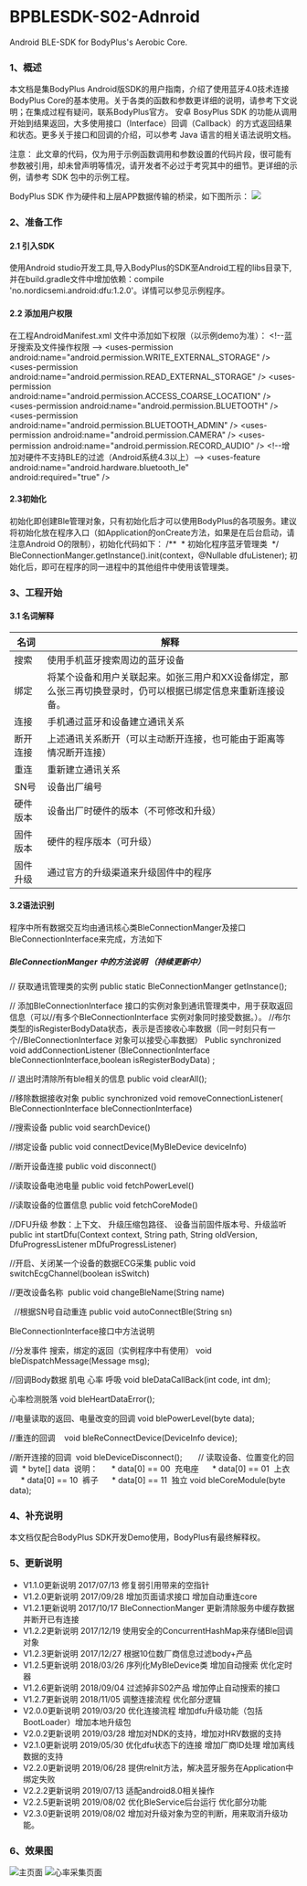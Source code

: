 
# BPBLESDK-S02-Adnroid
 Android BLE-SDK for BodyPlus's Aerobic Core.
 
 ### 1、概述
本文档是集BodyPlus Android版SDK的用户指南，介绍了使用蓝牙4.0技术连接BodyPlus 
Core的基本使用。关于各类的函数和参数更详细的说明，请参考下文说明；在集成过程有疑问，联系BodyPlus官方。
安卓 BosyPlus SDK 的功能从调用开始到结果返回，大多使用接口（Interface）回调（Callback）的方式返回结果和状态。更多关于接口和回调的介绍，可以参考 Java 语言的相关语法说明文档。

注意：
此文章的代码，仅为用于示例函数调用和参数设置的代码片段，很可能有参数被引用，却未曾声明等情况，请开发者不必过于考究其中的细节。更详细的示例，请参考 SDK 包中的示例工程。

BodyPlus SDK 作为硬件和上层APP数据传输的桥梁，如下图所示：
![](app/pic/1.png)

### 2、准备工作
#### 2.1 引入SDK
使用Android studio开发工具,导入BodyPlus的SDK至Android工程的libs目录下,并在build.gradle文件中增加依赖：compile &apos;no.nordicsemi.android:dfu:1.2.0&apos;。详情可以参见示例程序。


#### 2.2 添加用户权限

在工程AndroidManifest.xml 文件中添加如下权限（以示例demo为准）：
&lt;!--蓝牙搜索及文件操作权限 --&gt;
&lt;uses-permission android:name=&quot;android.permission.WRITE_EXTERNAL_STORAGE&quot; /&gt;
&lt;uses-permission android:name=&quot;android.permission.READ_EXTERNAL_STORAGE&quot; /&gt;
&lt;uses-permission android:name=&quot;android.permission.ACCESS_COARSE_LOCATION&quot; /&gt;
&lt;uses-permission android:name=&quot;android.permission.BLUETOOTH&quot; /&gt;
&lt;uses-permission android:name=&quot;android.permission.BLUETOOTH_ADMIN&quot; /&gt;
&lt;uses-permission android:name=&quot;android.permission.CAMERA&quot; /&gt;
&lt;uses-permission android:name=&quot;android.permission.RECORD_AUDIO&quot; /&gt;
&lt;!--增加对硬件不支持BLE的过滤（Android系统4.3以上）--&gt;
&lt;uses-feature
&nbsp;&nbsp;&nbsp;&nbsp;&nbsp;&nbsp;&nbsp; android:name=&quot;android.hardware.bluetooth_le&quot;
&nbsp;&nbsp;&nbsp;&nbsp;&nbsp;&nbsp;&nbsp; android:required=&quot;true&quot; /&gt;

#### 2.3初始化

初始化即创建Ble管理对象，只有初始化后才可以使用BodyPlus的各项服务。建议将初始化放在程序入口（如Application的onCreate方法，如果是在后台启动，请注意Android O的限制），初始化代码如下：
/**
&nbsp;* 初始化程序蓝牙管理类
&nbsp;*/
BleConnectionManger.getInstance().init(context，@Nullable dfuListener);
初始化后，即可在程序的同一进程中的其他组件中使用该管理类。





### 3、工程开始







#### 3.1 名词解释


| 名词 | 解释 |
| --- | --- |
| 搜索| 使用手机蓝牙搜索周边的蓝牙设备 |
| 绑定 |  将某个设备和用户关联起来。如张三用户和XX设备绑定，那么张三再切换登录时，仍可以根据已绑定信息来重新连接设备。 |
| 连接 | 手机通过蓝牙和设备建立通讯关系 |
| 断开连接 | 上述通讯关系断开（可以主动断开连接，也可能由于距离等情况断开连接） |
| 重连| 重新建立通讯关系|
|SN号 | 设备出厂编号| 
|硬件版本 |设备出厂时硬件的版本（不可修改和升级） |
|固件版本 |  硬件的程序版本（可升级）|
|固件升级 |通过官方的升级渠道来升级固件中的程序 |

#### 3.2语法识别


程序中所有数据交互均由通讯核心类BleConnectionManger及接口BleConnectionInterface来完成，方法如下


##### BleConnectionManger 中的方法说明 （持续更新中）

// 获取通讯管理类的实例
public static BleConnectionManger getInstance();

// 添加BleConnectionInterface 接口的实例对象到通讯管理类中，用于获取返回信息（可以//有多个BleConnectionInterface 实例对象同时接受数据。）。
//布尔类型的isRegisterBodyData状态，表示是否接收心率数据（同一时刻只有一个//BleConnectionInterface 对象可以接受心率数据）
Public synchronized void addConnectionListener
(BleConnectionInterface bleConnectionInterface,boolean isRegisterBodyData) ;

// 退出时清除所有ble相关的信息
public void clearAll();

//移除数据接收对象
public synchronized void removeConnectionListener(
BleConnectionInterface bleConnectionInterface)

//搜索设备
public void searchDevice()

//绑定设备
public void connectDevice(MyBleDevice deviceInfo)

//断开设备连接
public void disconnect()

//读取设备电池电量
public void fetchPowerLevel()

//读取设备的位置信息
public void fetchCoreMode()

//DFU升级 参数：上下文、 升级压缩包路径、 设备当前固件版本号、升级监听
public int startDfu(Context context, String path, String oldVersion, 
DfuProgressListener mDfuProgressListener) 

//开启、关闭某一个设备的数据ECG采集
public void switchEcgChannel(boolean isSwitch) 

//更改设备名称
&nbsp;public void changeBleName(String name)

&nbsp;
//根据SN号自动重连
public void autoConnectBle(String sn)

BleConnectionInterface接口中方法说明

//分发事件 搜索，绑定的返回（实例程序中有使用）
void bleDispatchMessage(Message msg);

//回调Body数据 肌电 心率 呼吸
void bleDataCallBack(int code, int dm);

心率检测脱落
void bleHeartDataError();

//电量读取的返回、电量改变的回调
void blePowerLevel(byte data);

//重连的回调&nbsp;&nbsp;&nbsp; 
void bleReConnectDevice(DeviceInfo device);

//断开连接的回调&nbsp; 
void bleDeviceDisconnect();
&nbsp;&nbsp;&nbsp;&nbsp; 
&nbsp;// 读取设备、位置变化的回调
&nbsp;* byte[] data&nbsp; 说明：
&nbsp;&nbsp;&nbsp;&nbsp; * data[0] == 00&nbsp; 充电座
&nbsp;&nbsp;&nbsp;&nbsp; * data[0] == 01&nbsp; 上衣
&nbsp;&nbsp;&nbsp;&nbsp; * data[0] == 10&nbsp; 裤子
&nbsp;&nbsp;&nbsp;&nbsp; * data[0] == 11&nbsp; 独立
void bleCoreModule(byte data);





### 4、补充说明

本文档仅配合BodyPlus SDK开发Demo使用，BodyPlus有最终解释权。


### 5、更新说明
* V1.1.0更新说明 2017/07/13 修复弱引用带来的空指针
* V1.2.0更新说明 2017/09/28 增加页面请求接口 增加自动重连core
* V1.2.1更新说明 2017/10/17 BleConnectionManger 更新清除服务中缓存数据 并断开已有连接
* V1.2.2更新说明 2017/12/19 使用安全的ConcurrentHashMap来存储Ble回调对象
* V1.2.3更新说明 2017/12/27 根据10位数厂商信息过滤body+产品
* V1.2.5更新说明 2018/03/26 序列化MyBleDevice类 增加自动搜索 优化定时器
* V1.2.6更新说明 2018/09/04 过滤掉非S02产品 增加停止自动搜索的接口
* V1.2.7更新说明 2018/11/05 调整连接流程 优化部分逻辑
* V2.0.0更新说明 2019/03/20 优化连接流程 增加dfu升级功能（包括BootLoader）增加本地升级包
* V2.0.2更新说明 2019/03/28 增加对NDK的支持，增加对HRV数据的支持
* V2.1.0更新说明 2019/05/30 优化dfu状态下的连接 增加厂商ID处理 增加离线数据的支持
* V2.2.0更新说明 2019/06/28 提供reInit方法，解决蓝牙服务在Application中绑定失败
* V2.2.2更新说明 2019/07/13 适配android8.0相关操作
* V2.2.5更新说明 2019/08/02 优化BleService后台运行 优化部分功能
* V2.3.0更新说明 2019/08/02 增加对升级对象为空的判断，用来取消升级功能。


### 6、效果图

![主页面](app/pic/2.png)
![心率采集页面](app/pic/3.png)








